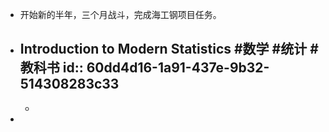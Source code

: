- 开始新的半年，三个月战斗，完成海工钢项目任务。
- Introduction to Modern Statistics #数学 #统计 #教科书
  id:: 60dd4d16-1a91-437e-9b32-514308283c33
	-
	-
-